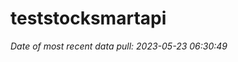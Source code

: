
<!-- README.md is generated from README.Rmd. Please edit that file -->

# teststocksmartapi

*Date of most recent data pull: 2023-05-23 06:30:49*
